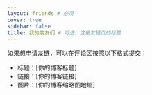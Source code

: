 ```yaml
---
layout: friends # 必须
cover: true
sidebar: false
title: 我的朋友们 # 可选，这是友链页的标题
---
```


如果想申请友链，可以在评论区按照以下格式提交：
- 标题：[你的博客标题]
- 链接：[你的博客链接]
- 图片：[你的博客缩略图地址]
<!-- more -->

